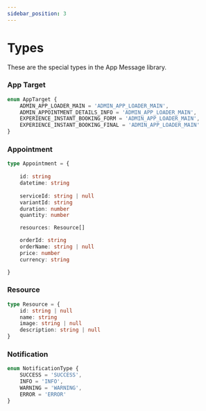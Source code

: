 ```yaml
---
sidebar_position: 3
---
```


# Types
These are the special types in the App Message library.

### App Target
```ts
enum AppTarget {
    ADMIN_APP_LOADER_MAIN = 'ADMIN_APP_LOADER_MAIN',
    ADMIN_APPOINTMENT_DETAILS_INFO = 'ADMIN_APP_LOADER_MAIN',
    EXPERIENCE_INSTANT_BOOKING_FORM = 'ADMIN_APP_LOADER_MAIN',
    EXPERIENCE_INSTANT_BOOKING_FINAL = 'ADMIN_APP_LOADER_MAIN'
}
```

### Appointment
```ts
type Appointment = {
    
    id: string
    datetime: string
    
    serviceId: string | null
    variantId: string
    duration: number
    quantity: number

    resources: Resource[]

    orderId: string
    orderName: string | null
    price: number
    currency: string

}
```

### Resource
```ts
type Resource = {
    id: string | null
    name: string
    image: string | null
    description: string | null
}
```

###  Notification
```ts
enum NotificationType {
    SUCCESS = 'SUCCESS',
    INFO = 'INFO',
    WARNING = 'WARNING',
    ERROR = 'ERROR'
}
```

